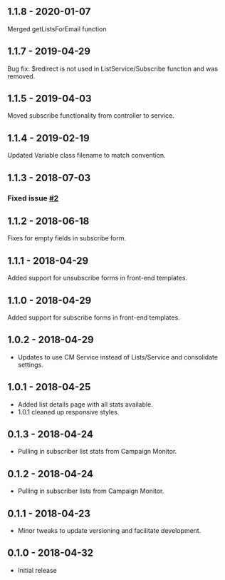 ## 1.1.8 - 2020-01-07

Merged getListsForEmail function

## 1.1.7 - 2019-04-29

Bug fix: $redirect is not used in ListService/Subscribe function and was removed.

## 1.1.5 - 2019-04-03

Moved subscribe functionality from controller to service.

## 1.1.4 - 2019-02-19

Updated Variable class filename to match convention.

## 1.1.3 - 2018-07-03
### Fixed issue [#2]

[#2]: https://github.com/clearbold/craft-campaignmonitor-lists/issues/2

## 1.1.2 - 2018-06-18

Fixes for empty fields in subscribe form.

## 1.1.1 - 2018-04-29

Added support for unsubscribe forms in front-end templates.

## 1.1.0 - 2018-04-29

Added support for subscribe forms in front-end templates.

## 1.0.2 - 2018-04-29

* Updates to use CM Service instead of Lists/Service and consolidate settings.

## 1.0.1 - 2018-04-25

* Added list details page with all stats available.
* 1.0.1 cleaned up responsive styles.

## 0.1.3 - 2018-04-24

* Pulling in subscriber list stats from Campaign Monitor.

## 0.1.2 - 2018-04-24

* Pulling in subscriber lists from Campaign Monitor.

## 0.1.1 - 2018-04-23

* Minor tweaks to update versioning and facilitate development.

## 0.1.0 - 2018-04-32

* Initial release